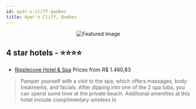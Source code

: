 ```yaml
---
id: ayer-s-cliff-quebec
title: Ayer's Cliff, Quebec
---
```


<center><img src="https://i.travelapi.com/hotels/1000000/10000/3200/3183/727ac6d4_z.jpg" alt="Featured Image" /></center>


##  4 star hotels - ⭐️⭐️⭐️⭐️

-    [Ripplecove Hotel & Spa](https://us.hurb.com/hotels/ayer-s-cliff/ripplecove-hotel-spa-JNP-JP459352?cmp=18055) Prices from R$ 1.460,83
   > Pamper yourself with a visit to the spa, which offers massages, body treatments, and facials. After dipping into one of the 2 spa tubs, you can spend some time at the private beach. Additional amenities at this hotel include complimentary wireless In
